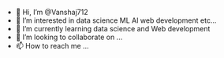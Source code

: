 - 👋 Hi, I’m @Vanshaj712
- 👀 I’m interested in data science ML AI web development etc...
- 🌱 I’m currently learning data science and Web development
- 💞️ I’m looking to collaborate on ...
- 📫 How to reach me ...

<!---
Vanshaj712/Vanshaj712 is a ✨ special ✨ repository because its `README.md` (this file) appears on your GitHub profile.
You can click the Preview link to take a look at your changes.
--->
